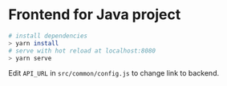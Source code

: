 # Frontend for Java project

``` bash
# install dependencies
> yarn install
# serve with hot reload at localhost:8080
> yarn serve
```

Edit `API_URL` in `src/common/config.js` to change link to backend.

